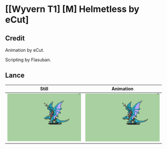 # [\[Wyvern T1\] \[M\] Helmetless by eCut]

## Credit

Animation by eCut.

Scripting by Flasuban.
	
## Lance

| Still | Animation |
| :---: | :-------: |
| ![Lance still](./Lance_000.png) | ![Lance animation](./Lance.gif) |
